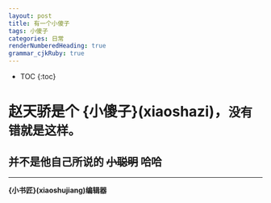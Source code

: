 ```yaml
---
layout: post
title: 有一个小傻子
tags: 小傻子
categories: 日常
renderNumberedHeading: true
grammar_cjkRuby: true
---
```


* TOC 
{:toc}

# 赵天骄是个 **{小傻子}(xiaoshazi)**，`没有错就是这样。`   

## 并不是他自己所说的 ~~小聪明~~ 哈哈
***


**{小书匠}(xiaoshujiang)编辑器**